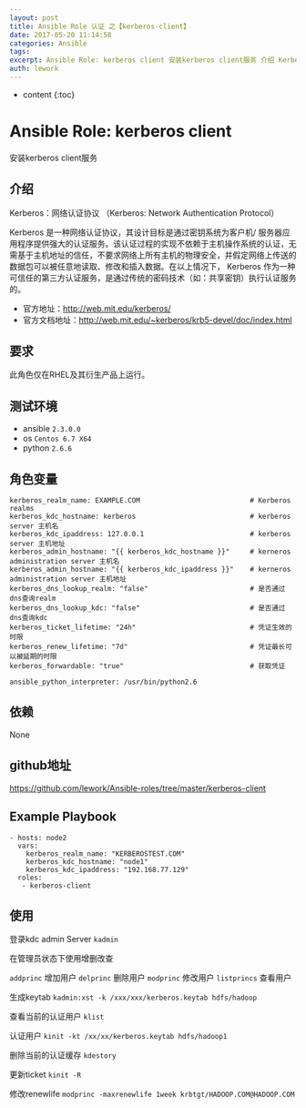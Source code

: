 ```yaml
---
layout: post
title: Ansible Role 认证 之【kerberos-client】
date: 2017-05-20 11:14:58
categories: Ansible
tags:
excerpt: Ansible Role: kerberos client 安装kerberos client服务 介绍 Kerberos：网络认证协议（Ker...
auth: lework
---
```

* content
{:toc}

# Ansible Role: kerberos client

安装kerberos client服务

## 介绍
Kerberos：网络认证协议
（Kerberos: Network Authentication Protocol）

Kerberos 是一种网络认证协议，其设计目标是通过密钥系统为客户机/ 服务器应用程序提供强大的认证服务。该认证过程的实现不依赖于主机操作系统的认证，无需基于主机地址的信任，不要求网络上所有主机的物理安全，并假定网络上传送的数据包可以被任意地读取、修改和插入数据。在以上情况下， Kerberos 作为一种可信任的第三方认证服务，是通过传统的密码技术（如：共享密钥）执行认证服务的。

- 官方地址：http://web.mit.edu/kerberos/
- 官方文档地址：http://web.mit.edu/~kerberos/krb5-devel/doc/index.html

## 要求

此角色仅在RHEL及其衍生产品上运行。

## 测试环境

- ansible `2.3.0.0`
- os `Centos 6.7 X64`
- python `2.6.6`

## 角色变量
	kerberos_realm_name: EXAMPLE.COM                           # Kerberos realms
	kerberos_kdc_hostname: kerberos                    		   # kerberos server 主机名
	kerberos_kdc_ipaddress: 127.0.0.1                    	   # kerberos server 主机地址
	kerberos_admin_hostname: "{{ kerberos_kdc_hostname }}"     # kerneros administration server 主机名
	kerberos_admin_hostname: "{{ kerberos_kdc_ipaddress }}"    # kerneros administration server 主机地址
	kerberos_dns_lookup_realm: "false"                         # 是否通过dns查询realm
	kerberos_dns_lookup_kdc: "false"                           # 是否通过dns查询kdc
	kerberos_ticket_lifetime: "24h"                            # 凭证生效的时限
	kerberos_renew_lifetime: "7d"                              # 凭证最长可以被延期的时限
	kerberos_forwardable: "true"                               # 获取凭证

	ansible_python_interpreter: /usr/bin/python2.6

## 依赖
None

## github地址
https://github.com/lework/Ansible-roles/tree/master/kerberos-client

## Example Playbook

	- hosts: node2
	  vars:
		kerberos_realm_name: "KERBEROSTEST.COM"
		kerberos_kdc_hostname: "node1"
		kerberos_kdc_ipaddress: "192.168.77.129"
	  roles:
	   - kerberos-client

		
## 使用

登录kdc admin Server
`kadmin`

在管理员状态下使用增删改查

`addprinc`  增加用户
`delprinc`  删除用户
`modprinc`  修改用户
`listprincs`  查看用户

生成keytab
`kadmin:xst -k /xxx/xxx/kerberos.keytab hdfs/hadoop`

查看当前的认证用户
`klist`

认证用户
`kinit -kt /xx/xx/kerberos.keytab hdfs/hadoop1`

删除当前的认证缓存
`kdestory`

更新ticket
`kinit -R`

修改renewlife
`modprinc -maxrenewlife 1week krbtgt/HADOOP.COM@HADOOP.COM`
